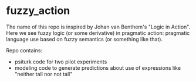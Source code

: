 # fuzzy_action

The name of this repo is inspired by Johan van Benthem's "Logic in Action". Here we see fuzzy logic (or some derivative) in pragmatic action: pragmatic language use based on fuzzy semantics (or something like that).

Repo contains:

- psiturk code for two pilot experiments
- modeling code to generate predictions about use of expressions like "neither tall nor not tall"